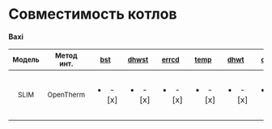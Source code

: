 # Совместимость котлов
[boiler.status]: ## "thermo.boiler.status (bool)"
[dhw.status]: ## "thermo.dhw.status (bool)"
[ot.error_code]: ## "thermo.ot.error_code (int)"
[boiler.temperature]: ## "thermo.boiler.temperature (float) "
[dhw.temperature]: ## "thermo.dhw.temperature (float)"
[boiler.temperature_outside]: ## "thermo.boiler.temperature_outside (float)"
[boiler.return_temperature]: ## "thermo.boiler.return_temperature (float)"
[boiler.modulation]: ## "thermo.boiler.modulation (float)"
[boiler.pressure]: ## "thermo.boiler.pressure (float)"
[bus_error_count]: ## "thermo.ot.bus_error_count (float)"
[bus_state]: ## "thermo.ot.bus_state (float) "
[boiler.target_temperature]: ## "thermo.boiler.target_temperature (float)"
[dhw.target_temperature]: ## "thermo.dhw.target_temperature (float)"
[boiler.max_temperature]: ## "thermo.boiler.max_temperature (float)"



**Baxi**

|<sup>Модель</sup> |<sup> Метод инт. </sup>| <sup> [bst][boiler.status] </sup>|<sup> [dhwst][dhw.status]</sup>| <sup>[errcd][ot.error_code]</sup>|<sup>[temp][boiler.temperature]</sup>| <sup>[dhwt][dhw.temperature]</sup>| <sup>[outs][boiler.temperature_outside]</sup>| <sup>[rett][boiler.return_temperature]</sup>|<sup>[modul][boiler.modulation]</sup>|<sup>[prss][boiler.pressure]</sup>|<sup>[state][bus_state]</sup>|<sup> [blrtarget][boiler.target_temperature]</sup>|<sup>[dhwtrg][dhw.target_temperature]</sup>|<sup>[maxtemp][boiler.max_temperature]</sup>|
|:-:|:-:|:-:|:-:|:-:|:-:|:-:|:-:|:-:|:-:|:-:|:-:|:-:|:-:|:-|
|<sup>SLIM</sup>|<sup>OpenTherm</sup>|<ul><li>- [x] </li></ul>|<ul><li>- [x] </li></ul>|<ul><li>- [x] </li></ul>|<ul><li>- [x] </li></ul>|<ul><li>- [x] </li></ul>|<ul><li>- [x] </li></ul>|<ul><li>- [ ] </li></ul>|<ul><li>- [ ] </li></ul>|<ul><li>- [ ] </li></ul>|<ul><li>- [x] </li></ul>|<ul><li>- [x] </li></ul>|<ul><li>- [x] </li></ul>|<ul><li>- [x] </li></ul>|





